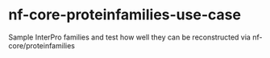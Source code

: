 # nf-core-proteinfamilies-use-case
Sample InterPro families and test how well they can be reconstructed via nf-core/proteinfamilies
